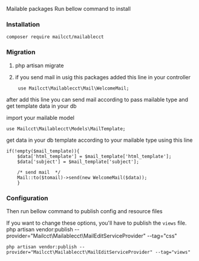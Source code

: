 
Mailable packages Run bellow command to install

### Installation

	composer require mailcct/mailablecct 

### Migration

1. php artisan migrate

2. if you send mail in usig this packages added this line in your controller  

		use Mailcct\Mailablecct\Mail\WelcomeMail;

after add this line you can send mail according to pass mailable type and get template data in your db 

import your mailable model 

	use Mailcct\Mailablecct\Models\MailTemplate;

get data in your db template according to your mailable type using this line 

	if(!empty($mail_template)){
        $data['html_template'] = $mail_template['html_template'];
        $data['subject'] = $mail_template['subject'];

        /* send mail  */
        Mail::to($tomail)->send(new WelcomeMail($data));
        }
	

### Configuration
    
Then run bellow command to publish config and resource files

If you want to change these options, you'll have to publish the `views` file.
	php artisan vendor:publish --provider="Mailcct\Mailablecct\MailEditServiceProvider" --tag="css"

	php artisan vendor:publish --provider="Mailcct\Mailablecct\MailEditServiceProvider" --tag="views"
